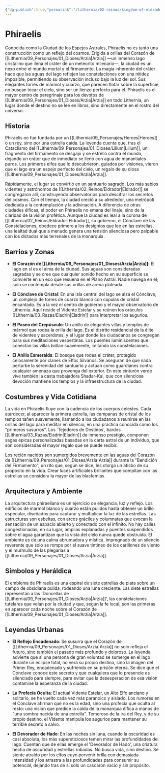 ```yaml
---
{"dg-publish":true,"permalink":"/lithernia/02-reinos/kingdom-of-eldrador/phiraelis/","title":"Phiraelis","tags":["lithernia","ciudad","Eldrador"]}
---
```


# Phiraelis

Conocida como la Ciudad de los Espejos Astrales, Phiraelis no es tanto una construcción como un reflejo del cosmos. Erigida a orillas del Corazón de [[Lithernia/09_Personajes/01_Dioses/Arzia\|Arzia]] —un inmenso lago cristalino que llena el cráter de un meteorito milenario—, la ciudad es un nexo entre el mundo mortal y el firmamento. La magia inherente del cráter hace que las aguas del lago reflejen las constelaciones con una nitidez imposible, permitiendo su observación incluso bajo la luz del sol. Sus elegantes torres de mármol y cuarzo, que parecen flotar sobre la superficie, no buscan tocar el cielo, sino ser un lienzo perfecto para él. Phiraelis es el mayor centro de peregrinaje para los devotos de [[Lithernia/09_Personajes/01_Dioses/Arzia\|Arzia]] en todo Lithernia, un lugar donde el destino no se lee en libros, sino directamente en el rostro del universo.

## Historia

Phiraelis no fue fundada por un [[Lithernia/09_Personajes/Heroes\|Heroes]] o un rey, sino por una estrella caída. La leyenda cuenta que, tras el Cataclismo del [[Lithernia/09_Personajes/01_Dioses/Lilium\|Lilium]], un fragmento del firmamento se desgajó y se estrelló contra el mundo, dejando un cráter que de inmediato se llenó con agua de manantiales puros. Los primeros elfos que lo descubrieron, guiados por visiones, vieron que el lago era un espejo perfecto del cielo, un regalo de su diosa [[Lithernia/09_Personajes/01_Dioses/Arzia\|Arzia]].

Rápidamente, el lugar se convirtió en un santuario sagrado. Los más sabios videntes y astrónomos de [[Lithernia/02_Reinos/Eldrador\|Eldrador]] se congregaron allí, construyendo observatorios para descifrar los secretos del cosmos. Con el tiempo, la ciudad creció a su alrededor, una metrópoli dedicada a la contemplación y la adivinación. A diferencia de otras ciudades élficas, el poder en Phiraelis no emana del linaje, sino de la claridad de la visión profética. Aunque la ciudad es leal a la corona de [[Lithernia/02_Reinos/Eldrador\|Eldrador]], su gobierno, el Cónclave de las Constelaciones, obedece primero a los designios que lee en las estrellas, una lealtad dual que a menudo genera una tensión silenciosa pero palpable con los dictados más terrenales de la monarquía.

## Barrios y Zonas

- **El Corazón de [[Lithernia/09_Personajes/01_Dioses/Arzia\|Arzia]]**: El lago en sí es el alma de la ciudad. Sus aguas son consideradas sagradas y se cree que cualquier sonido hecho en su superficie se convierte en un eco que resuena en el Plano Astral. Nadie navega en él; solo se contempla desde sus orillas de arena plateada.

- **El Cónclave de Cristal**: En una isla central del lago se alza el Cónclave, un complejo de torres de cuarzo blanco con cúpulas de cristal encantado. Es a la vez el centro de gobierno y el mayor observatorio de Lithernia. Aquí reside el Vidente Estelar y se reúnen los oráculos [[Lithernia/03_Razas/Eladrin\|Eladrin]] para interpretar los augurios.

- **El Paseo del Crepúsculo**: Un anillo de elegantes villas y templos de mármol que rodea la orilla del lago. Es el distrito residencial de la élite de videntes y sacerdotes, y el lugar donde los ciudadanos se congregan para sus meditaciones vespertinas. Los puentes luminiscentes que conectan las villas brillan suavemente, imitando las constelaciones.

- **El Anillo Esmeralda**: El bosque que rodea el cráter, protegido celosamente por clanes de Elfos Silvanos. Se aseguran de que nada perturbe la serenidad del santuario y actúan como guardianes contra cualquier amenaza que provenga del exterior. En este cinturón verde vive también la casta trabajadora Shadar-Kai, que con silenciosa devoción mantiene los templos y la infraestructura de la ciudad.

## Costumbres y Vida Cotidiana

La vida en Phiraelis fluye con la cadencia de los cuerpos celestes. Cada atardecer, al aparecer la primera estrella, las campanas de cristal de los templos tañen suavemente, llamando a los ciudadanos a reunirse en las orillas del lago para meditar en silencio, en una práctica conocida como los "primeros susurros". Los 'Tejedores de Destinos', bardos [[Lithernia/03_Razas/Eladrin\|Eladrin]] de inmenso prestigio, componen sagas épicas personalizadas basadas en la carta astral de un individuo, que son consideradas el mayor regalo que se puede recibir.

Los recién nacidos son sumergidos brevemente en las aguas del Corazón de [[Lithernia/09_Personajes/01_Dioses/Arzia\|Arzia]] durante la "Bendición del Firmamento", un rito que, según se dice, les otorga un atisbo de su propósito en la vida. Crear luces artificiales brillantes que compitan con las estrellas se considera la mayor de las blasfemias.

## Arquitectura y Ambiente

La arquitectura phiraeliana es un ejercicio de elegancia, luz y reflejo. Los edificios de mármol blanco y cuarzo están pulidos hasta obtener un brillo especular, diseñados para capturar y multiplicar la luz de las estrellas. Las estructuras son esbeltas, con arcos gráciles y columnatas que evocan la sensación de un espacio abierto y conectado con el infinito. No hay calles congestionadas; en su lugar, amplias explanadas y puentes suspendidos sobre el agua garantizan que la vista del cielo nunca quede obstruida. El ambiente es de una calma abrumadora y mística, impregnado de un silencio reverente que solo se rompe por el suave tintineo de los carillones de viento y el murmullo de las plegarias a [[Lithernia/09_Personajes/01_Dioses/Arzia\|Arzia]].

## Símbolos y Heráldica

El emblema de Phiraelis es una espiral de siete estrellas de plata sobre un campo de obsidiana pulida, rodeando una luna creciente. Las siete estrellas representan a las 'Doncellas de [[Lithernia/09_Personajes/01_Dioses/Arzia\|Arzia]]', las constelaciones tutelares que velan por la ciudad y que, según la fe local, son las primeras en aparecer cada noche sobre el Corazón de [[Lithernia/09_Personajes/01_Dioses/Arzia\|Arzia]].

## Leyendas Urbanas

- **El Reflejo Encadenado**: Se susurra que el Corazón de [[Lithernia/09_Personajes/01_Dioses/Arzia\|Arzia]] no solo refleja el futuro, sino también el pasado más profundo y doloroso. La leyenda advierte que si una persona de gran voluntad se sumerge en el lago durante un eclipse total, no verá su propio destino, sino la imagen del Primer Rey, encadenado y sufriendo en su prisión eterna. Se dice que el Cónclave conoce este secreto y que cualquiera que lo presencie es silenciado para siempre, para evitar que la desesperación de esa visión contamine la esperanza de la ciudad.

- **La Profecía Oculta**: El actual Vidente Estelar, un Alto Elfo anciano y solitario, se ha vuelto cada vez más paranoico y aislado. Los rumores en el Cónclave afirman que no es la edad, sino una profecía que oculta al resto: una visión que predice la caída de la monarquía élfica a manos de "una sombra nacida de una estrella". Temeroso de la ira del Rey, y de su propio destino, el Vidente manipula los augurios para mantener su terrible secreto a salvo.

- **El Devorador de Hado**: En las noches sin luna, cuando la oscuridad es casi absoluta, los más supersticiosos temen mirar las profundidades del lago. Cuentan que de ellas emerge el 'Devorador de Hado', una criatura hecha de oscuridad y estrellas robadas. No busca vida, sino destino. Se siente atraído por los elfos cuyo porvenir brilla con demasiada intensidad y los arrastra a las profundidades para consumir su potencial, dejando tras de sí solo un cascarón vacío y sin propósito.
